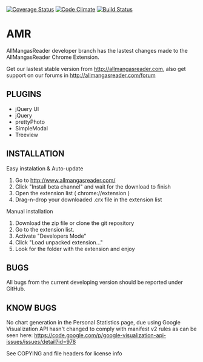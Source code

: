 [![Coverage Status](https://coveralls.io/repos/AllMangasReader-dev/AMR/badge.png)](https://coveralls.io/r/AllMangasReader-dev/AMR) [![Code Climate](https://codeclimate.com/github/AllMangasReader-dev/AMR.png)](https://codeclimate.com/github/AllMangasReader-dev/AMR) [![Build Status](https://travis-ci.org/AllMangasReader-dev/AMR.svg?branch=develop)](https://travis-ci.org/AllMangasReader-dev/AMR)

AMR
===
AllMangasReader developer branch has the lastest changes made
to the AllMangasReader Chrome Extension.

Get our lastest stable version from http://allmangasreader.com,
also get support on our forums in http://allmangasreader.com/forum

PLUGINS
-------------
* jQuery UI
* jQuery
* prettyPhoto
* SimpleModal
* Treeview
  
INSTALLATION
-------------
Easy instalation & Auto-update

1. Go to http://www.allmangasreader.com/
2. Click "Install beta channel" and wait for the download to finish
3. Open the extension list ( chrome://extension )
4. Drag-n-drop your downloaded .crx file in the extension list

Manual installation

1. Download the zip file or clone the git repository
2. Go to the extension list.
3. Activate "Developers Mode"
4. Click "Load unpacked extension…"
5. Look for the folder with the extension and enjoy

BUGS
-------------
All bugs from the current developing version should be
reported under GitHub.

KNOW BUGS
----------
No chart generation in the Personal Statistics page,
due using Google Visualization API hasn't changed to
comply with manifest v2 rules as can be seen here:
https://code.google.com/p/google-visualization-api-issues/issues/detail?id=978

See COPYING and file headers for license info



